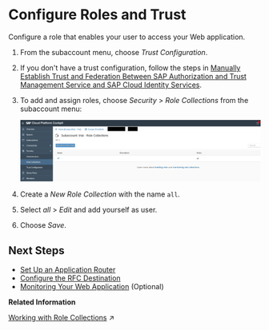 <!-- loioa6ce7e7069b14fee98898abd76f79f92 -->

# Configure Roles and Trust

Configure a role that enables your user to access your Web application.

1.  From the subaccount menu, choose *Trust Configuration*.
2.  If you don't have a trust configuration, follow the steps in [Manually Establish Trust and Federation Between SAP Authorization and Trust Management Service and SAP Cloud Identity Services](https://help.sap.com/docs/btp/sap-business-technology-platform/manually-establish-trust-and-federation-between-uaa-and-identity-authentication?version=Cloud).
3.  To add and assign roles, choose *Security* \> *Role Collections* from the subaccount menu:

    ![](images/CS_CF_RFC_Tutorial_-_Roles_and_Trust_1_3e2b238.png)

4.  Create a *New Role Collection* with the name `all`.
5.  Select *all* \> *Edit* and add yourself as user.
6.  Choose *Save*.



<a name="loioa6ce7e7069b14fee98898abd76f79f92__section_xsy_nkc_cgb"/>

## Next Steps

-   [Set Up an Application Router](set-up-an-application-router-f9f8eb2.md)
-   [Configure the RFC Destination](configure-the-rfc-destination-cfd3fea.md)
-   [Monitoring Your Web Application](monitoring-your-web-application-9bd8f7d.md) \(Optional\)

**Related Information**  


[Working with Role Collections](https://help.sap.com/viewer/65de2977205c403bbc107264b8eccf4b/Cloud/en-US/393ea0b222754311884123ce564779bd.html "As an administrator, you group application roles in role collections. You then assign role collections to application users.") :arrow_upper_right:

